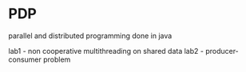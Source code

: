 # PDP
 parallel and distributed programming done in java

lab1 - non cooperative multithreading on shared data
lab2 - producer-consumer problem

